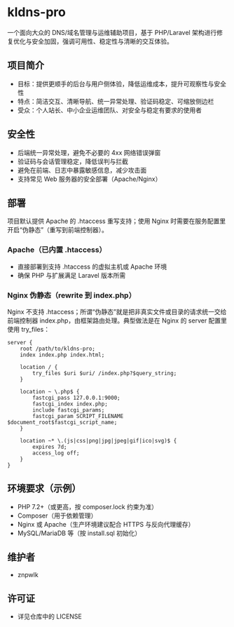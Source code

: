 # kldns-pro

一个面向大众的 DNS/域名管理与运维辅助项目，基于 PHP/Laravel 架构进行修复优化与安全加固，强调可用性、稳定性与清晰的交互体验。

## 项目简介
- 目标：提供更顺手的后台与用户侧体验，降低运维成本，提升可观察性与安全性
- 特点：简洁交互、清晰导航、统一异常处理、验证码稳定、可缩放侧边栏
- 受众：个人站长、中小企业运维团队、对安全与稳定有要求的使用者

## 安全性
- 后端统一异常处理，避免不必要的 4xx 网络错误弹窗
- 验证码与会话管理稳定，降低误判与拦截
- 避免在前端、日志中暴露敏感信息，减少攻击面
- 支持常见 Web 服务器的安全部署（Apache/Nginx）

## 部署
项目默认提供 Apache 的 .htaccess 重写支持；使用 Nginx 时需要在服务配置里开启“伪静态”（重写到前端控制器）。

### Apache（已内置 .htaccess）
- 直接部署到支持 .htaccess 的虚拟主机或 Apache 环境
- 确保 PHP 与扩展满足 Laravel 版本所需

### Nginx 伪静态（rewrite 到 index.php）
Nginx 不支持 .htaccess；所谓“伪静态”就是把非真实文件或目录的请求统一交给前端控制器 index.php，由框架路由处理。典型做法是在 Nginx 的 server 配置里使用 try_files：

```
server {
    root /path/to/kldns-pro;
    index index.php index.html;

    location / {
        try_files $uri $uri/ /index.php?$query_string;
    }

    location ~ \.php$ {
        fastcgi_pass 127.0.0.1:9000;
        fastcgi_index index.php;
        include fastcgi_params;
        fastcgi_param SCRIPT_FILENAME $document_root$fastcgi_script_name;
    }

    location ~* \.(js|css|png|jpg|jpeg|gif|ico|svg)$ {
        expires 7d;
        access_log off;
    }
}
```

## 环境要求（示例）
- PHP 7.2+（或更高，按 composer.lock 约束为准）
- Composer（用于依赖管理）
- Nginx 或 Apache（生产环境建议配合 HTTPS 与反向代理缓存）
- MySQL/MariaDB 等（按 install.sql 初始化）

## 维护者
- znpwlk

## 许可证
- 详见仓库中的 LICENSE
